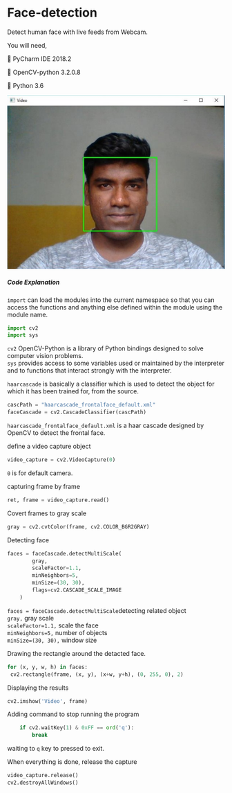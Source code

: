 # Face-detection
Detect human face with live feeds from Webcam.

You will need,

 PyCharm IDE 2018.2

 OpenCV-python 3.2.0.8

 Python 3.6

<img src="Annotation 2020-06-13 150404.jpg">

##### Code Explanation


`import` can load the modules into the current namespace so that you can access the functions and anything else defined within the module using the module name.

``` python
import cv2
import sys
```
`cv2` OpenCV-Python is a library of Python bindings designed to solve computer vision problems.  
`sys` provides access to some variables used or maintained by the interpreter and to functions that interact strongly with the interpreter.

`haarcascade` is basically a classifier which is used to detect the object for which it has been trained for, from the source.

``` python
cascPath = "haarcascade_frontalface_default.xml"
faceCascade = cv2.CascadeClassifier(cascPath)
```
`haarcascade_frontalface_default.xml` is a haar cascade designed by OpenCV to detect the frontal face.

define a video capture object 

``` python
video_capture = cv2.VideoCapture(0)
```
`0` is for default camera.

capturing frame by frame

``` python
ret, frame = video_capture.read()
```
Covert frames to gray scale
``` python
gray = cv2.cvtColor(frame, cv2.COLOR_BGR2GRAY)
```
Detecting face
``` python
faces = faceCascade.detectMultiScale(
        gray,   
        scaleFactor=1.1,    
        minNeighbors=5,     
        minSize=(30, 30),   
        flags=cv2.CASCADE_SCALE_IMAGE
    )
```

`faces = faceCascade.detectMultiScale`detecting related object  
`gray,` gray scale  
`scaleFactor=1.1,` scale the face  
`minNeighbors=5,` number of objects  
`minSize=(30, 30),` window size  

Drawing the rectangle around the detacted face.

``` python
for (x, y, w, h) in faces:
 cv2.rectangle(frame, (x, y), (x+w, y+h), (0, 255, 0), 2)
 ```
 
 Displaying the results
 ``` python
 cv2.imshow('Video', frame)
```
Adding command to stop running the program
``` python
    if cv2.waitKey(1) & 0xFF == ord('q'):
        break
```
waiting to `q` key to pressed to exit.

When everything is done, release the capture
``` python
video_capture.release()
cv2.destroyAllWindows()
```


